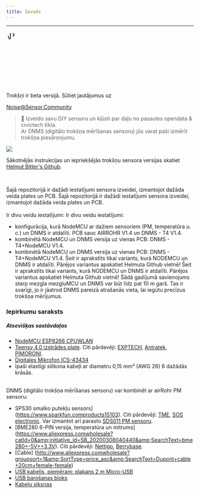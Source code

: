 ```yaml
---
title: Ievads
---
```

---
  <div class="max-w-screen-xl mx-auto pb-5">
    <div class="p-2 rounded-lg bg-indigo-100 shadow-lg sm:p-3">
    <div class="flex items-center">
          <span class="p-2 rounded-lg bg-indigo-500">
            <svg class="h-8 w-8 text-white" fill="none" viewBox="0 0 0 24 24" stroke="currentColor">
              <path stroke-linecap="round" stroke-linejoin="round" stroke-width="2" d="M11 5.882V19.24a1.76 1.76 0 01-3.417.592l-2.147-6.15M18 13a3 3 0 100-6M5. 436 13.683A4.001 4.001 0 017 6h1.832c4.1 0 7.625-1.234 9.168-3v14c-1.543-1.766-5.067-3-9.168-3H7a3.988 3.988 0 01-1.564-.317z" >
            <svg>
          <span>
        <div class="flex-wrap flex">
          <p class="pt-1 text-indigo-700 font-medium">
              Trokšņi ir beta versijā. Sūtiet jautājumus uz<p>
        <a href="mailto:Noise@Sensor.Community" class="ml-1 font-medium underline text-whover:text-yellow-600">
                Noise@Sensor.Community<a>
        <div>
    <div>
  <div>
<div>


> 🚧 Izveido savu DIY sensoru un kļūsti par daļu no pasaules opendata &amp; civictech tīkla. <br> Ar DNMS (digitālo trokšņa mērīšanas sensoru) jūs varat paši izmērīt trokšņa piesārņojumu.

 <img src="..docsdnmsdnms-noise-measuring-sensor-kit.jpg" style="display: block; margin: 1em 0" loading="lazy">


Sākotnējās instrukcijas un iepriekšējās trokšņu sensora versijas skatiet [Helmut Bitter's Github](https://github.comhbitterDNMStreemasterManual).

<br>

Šajā repozitorijā ir dažādi iestatījumi sensora izveidei, izmantojot dažāda veida plates un PCB.
Šajā repozitorijā ir dažādi iestatījumi sensora izveidei, izmantojot dažāda veida plates un PCB.
 <br>
 <br>
 Ir divu veidu iestatījumi:
 Ir divu veidu iestatījumi:
* konfigurācija, kurā NodeMCU ar dažiem sensoriem (PM, temperatūra u. c.) un DNMS ir atdalīti. PCB sauc AIRROHR V1.4 un DNMS - T4 V1.4.
* kombinētā NodeMCU un DNMS versija uz vienas PCB: DNMS - T4+NodeMCU V1.4.
* kombinētā NodeMCU un DNMS versija uz vienas PCB: DNMS - T4+NodeMCU V1.4.
 Šeit ir aprakstīts tikai variants, kurā NODEMCU un DNMS ir atdalīti. Pārējos variantus apskatiet Helmuta Github vietnē!
 Šeit ir aprakstīts tikai variants, kurā NODEMCU un DNMS ir atdalīti. Pārējos variantus apskatiet Helmuta Github vietnē!
  Šādā gadījumā savienojums starp mezgla mezgluMCU un DNMS var būt līdz pat 10 m garš. Tas ir svarīgi, jo ir jāatrod DNMS pareizā atrašanās vieta, lai iegūtu precīzus trokšņa mērījumus.

### Iepirkumu saraksts

##### Atsevišķas sastāvdaļas
* [NodeMCU ESP8266 CPUWLAN](https://www.aliexpress.comwholesale?groupsort=1&amp;SortType=price_asc&amp;SearchText=nodemcu+v3+esp8266+ch340)
* [Teensy 4.0 izstrādes plate](https://www.pjrc.comstoreteensy40.html). Citi pārdevēji: [EXPTECH](https://www.exp-tech.deplattformenteensy9596teensy-4.0-development-board), [Antratek](https://www.antratek.deteensy-4-0), [PIMORONI](https://shop.pimoroni.comproductsteensy-4-0-development-board).
* [Digitales Mikrofon ICS-43434](https://www.tindie.comproductsonehorseics43434-i2s-digital-microphone)
* īpaši elastīgi silikona kabeļi ar diametru 0,15 mm² (AWG 26) 6 dažādās krāsās.
<br>
DNMS (digitālo trokšņa mērīšanas sensoru) var kombinēt ar airRohr PM sensoru:

* SPS30 smalko putekļu sensors](https://www.sparkfun.comproducts15103). Citi pārdevēji: [TME](https://www.tme.eudedetailssps30gassensorensensirion1-101638-10?brutto=1), [SOS electronic](https://www.soselectronic.deproductssensirionsps30-2-304234). Var izmantot arī parasto [SDS011 PM sensoru](https://de.aliexpress.comwholesale?catId=0&amp;initiative_id=AS_20200813122806&amp;SearchText=sds011).
* [BME280 6-PIN versija, temperatūra un mitrums] (https://www.aliexpress.comwholesale?catId=0&amp;initiative_id=SB_20200308040440&amp;SearchText=bme280+-5V++3.3V). Citi pārdevēji: [Nettigo](https://nettigo.euproductsmodule-pressure-humidity-and-temperature-sensor-bosch-bme280), [Berrybase](https://www.berrybase.debauelementesensoren-modulefeuchtigkeitbme680-breakout-board-4in1-sensor-f-252-r-temperatur-luftfeuchtigkeit-luftdruck-und-luftg-252-t).
* [Cable] (http://www.aliexpress.comwholesale?groupsort=1&amp;SortType=price_asc&amp;SearchText=Dupont+cable+20cm+female-female)
* [USB kabelis, piemēram: plakans 2 m Micro-USB](https://www.aliexpress.comwholesale?catId=0&amp;initiative_id=SB_20200308040708&amp;SearchText=micro+usb+plakans+kabeļš+2m)
* [USB barošanas bloks](https://www.aliexpress.comwholesale?catId=0&amp;initiative_id=SB_20200308040834&amp;SearchText=single+micro+usb+eu+power+supply)
* [Kabeļu siksnas](https://www.aliexpress.comwholesale?catId=0&amp;initiative_id=SB_20200308040852&amp;SearchText=cable+siksnas)








